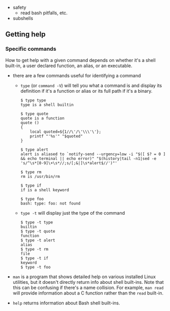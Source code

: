 * safety
    * read bash pitfalls, etc.
* subshells

Getting help
------------

### Specific commands

How to get help with a given command depends on whether it's a shell built-in, a
user declared function, an alias, or an executable.

* there are a few commands useful for identifying a command
    * `type` (or `command -V`) will tell you what a command is and display its
      definition if it's a function or alias or its full path if it's a binary.

      ```
      $ type type
      type is a shell builtin
      ```

      ```
      $ type quote
      quote is a function
      quote ()
      {
          local quoted=${1//\'/\'\\\'\'};
          printf "'%s'" "$quoted"
      }
      ```

      ```
      $ type alert
      alert is aliased to `notify-send --urgency=low -i "$([ $? = 0 ] && echo terminal || echo error)" "$(history|tail -n1|sed -e 's/^\s*[0-9]\+\s*//;s/[;&|]\s*alert$//')"'
      ```

      ```
      $ type rm
      rm is /usr/bin/rm
      ```

      ```
      $ type if
      if is a shell keyword
      ```

      ```
      $ type foo
      bash: type: foo: not found
      ```
    * `type -t` will display just the type of the command

      ```
      $ type -t type
      builtin
      $ type -t quote
      function
      $ type -t alert
      alias
      $ type -t rm
      file
      $ type -t if
      keyword
      $ type -t foo
      ```

* `man` is a program that shows detailed help on various installed Linux
  utilities, but it doesn't directly return info about shell built-ins. Note
  that this can be confusing if there's a name collision. For example,
  `man read` will provide information about a C function rather than the `read`
  built-in.
* `help` returns information about Bash shell built-ins.

